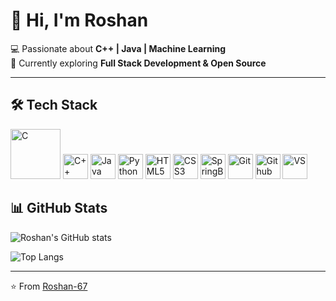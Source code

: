 # 👋 Hi, I'm Roshan  

💻 Passionate about **C++ | Java | Machine Learning**  
🌱 Currently exploring **Full Stack Development & Open Source**  

---

## 🛠 Tech Stack

<p align="left">
  <img src="https://img.shields.io/badge/C-A8B9CC?logo=c/" alt="C" width="80" height="80"/>
  <img src="https://img.shields.io/badge/C++-00599C?logo=cplusplus&logoColor=white" alt="C++" width="40" height="40"/>
  <img src="https://img.shields.io/badge/Java-ED8B00?logo=java&logoColor=white" alt="Java" width="40" height="40"/>
  <img src="https://img.shields.io/badge/Python-3776AB?logo=python&logoColor=white" alt="Python" width="40" height="40"/>
  <img src="https://img.shields.io/badge/HTML5-E34F26?logo=html5&logoColor=white" alt="HTML5" width="40" height="40"/>
  <img src="https://img.shields.io/badge/CSS3-1572B6?logo=css3&logoColor=white" alt="CSS3" width="40" height="40"/>
  <img src="https://img.shields.io/badge/SpringBoot-6DB33F?logo=springboot&logoColor=white" alt="SpringBoot" width="40" height="40"/>
  <img src="https://img.shields.io/badge/Git-F05032?logo=git&logoColor=white" alt="Git" width="40" height="40"/>
  <img src="https://img.shields.io/badge/GitHub-181717?logo=github&logoColor=white" alt="Github" width="40" height="40"/>
  <img src="https://img.shields.io/badge/VS%20Code-0078d7?logo=visualstudiocode&logoColor=white" alt="VS" width="40" height="40"/>
</p>

## 📊 GitHub Stats  
![Roshan's GitHub stats](https://github-readme-stats.vercel.app/api?username=Roshan-67&show_icons=true&theme=radical)  

![Top Langs](https://github-readme-stats.vercel.app/api/top-langs/?username=Roshan-67&layout=compact&theme=radical)  

---

⭐️ From [Roshan-67](https://github.com/Roshan-67)
